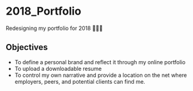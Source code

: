 # 2018_Portfolio
Redesigning my portfolio for 2018 🎉🥂🎉

## Objectives
- To define a personal brand and reflect it through my online portfolio
- To upload a downloadable resume
- To control my own narrative and provide a location on the net where employers, peers, and potential clients can find me.
